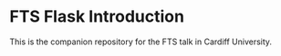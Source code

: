 FTS Flask Introduction
======================

This is the companion repository for the FTS talk in Cardiff University.

